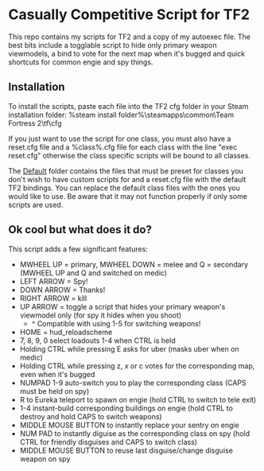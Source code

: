 # Casually Competitive Script for TF2

This repo contains my scripts for TF2 and a copy of my autoexec file. The best bits include a togglable script
to hide only primary weapon viewmodels, a bind to vote for the next map when it's bugged and quick shortcuts for
common engie and spy things.

## Installation
To install the scripts, paste each file into the TF2 cfg folder in your Steam installation folder:
%steam install folder%\steamapps\common\Team Fortress 2\tf\cfg

If you just want to use the script for one class, you must also have a reset.cfg file and a %class%.cfg file
for each class with the line "exec reset.cfg" otherwise the class specific scripts will be bound to all classes.

The [Default](https://github.com/Squidfysh/casually-competitive-script/tree/main/Default) folder contains the
files that must be preset for classes you don't wish to have custom scripts for and a reset.cfg file with the
default TF2 bindings. You can replace the default class files with the ones you would like to use. Be aware
that it may not function properly if only some scripts are used.

## Ok cool but what does it do?
This script adds a few significant features:
- MWHEEL UP = primary, MWHEEL DOWN = melee and Q = secondary (MWHEEL UP and Q and switched on medic)
- LEFT ARROW = Spy!
- DOWN ARROW = Thanks!
- RIGHT ARROW = kill
- UP ARROW = toggle a script that hides your primary weapon's viewmodel only (for spy it hides when you shoot)
  - ^ Compatible with using 1-5 for switching weapons!
- HOME = hud_reloadscheme
- 7, 8, 9, 0 select loadouts 1-4 when CTRL is held
- Holding CTRL while pressing E asks for uber (masks uber when on medic)
- Holding CTRL while pressing z, x or c votes for the corresponding map, even when it's bugged
- NUMPAD 1-9 auto-switch you to play the corresponding class (CAPS must be held on spy)
- R to Eureka teleport to spawn on engie (hold CTRL to switch to tele exit)
- 1-4 instant-build corresponding buildings on engie (hold CTRL to destroy and hold CAPS to switch weapons)
- MIDDLE MOUSE BUTTON to instantly replace your sentry on engie
- NUM PAD to instantly diguise as the corresponding class on spy (hold CTRL for friendly disguises and CAPS to switch class)
- MIDDLE MOUSE BUTTON to reuse last disguise/change disguise weapon on spy

